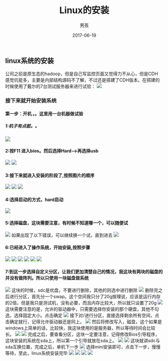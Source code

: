 ﻿---
layout: post
title: 'Linux的安装'
date: 2017-06-19
author: 男孩
tags: linux
---
## linux系统的安装
公司之前是原生态的hadoop，但是自己写监控页面又觉得力不从心，但是CDH 感觉坑挺多，主要是内部结构源码不了解，不过还是搭建了CDH版本。在搭建的时候使用了戴尔的7台测试服务器来进行试验：
![](http://mgimg-ali.oss-cn-beijing.aliyuncs.com/linux_buidler/0.jpg)
### 接下来就开始安装系统
#### 第一步：开机 。。这里用一台机器做试验
##### 1:机子有点脏。。
![](http://mgimg-ali.oss-cn-beijing.aliyuncs.com/linux_buidler/1.jpg)
#### 2:按F11 进入bios。然后选择Hard-->再选择usb
![](http://mgimg-ali.oss-cn-beijing.aliyuncs.com/linux_buidler/2.jpg)
![](http://mgimg-ali.oss-cn-beijing.aliyuncs.com/linux_buidler/3.jpg)
#### 3:接下来就进入安装的阶段了,按照图片的顺序
![](http://mgimg-ali.oss-cn-beijing.aliyuncs.com/linux_buidler/5.jpg)
![](http://mgimg-ali.oss-cn-beijing.aliyuncs.com/linux_buidler/6.jpg)
![](http://mgimg-ali.oss-cn-beijing.aliyuncs.com/linux_buidler/7.jpg)
#### 4:选择启动的方式，hard启动
![](http://mgimg-ali.oss-cn-beijing.aliyuncs.com/linux_buidler/8.jpg)
#### 5:选择磁盘，这块需要注意，有时候不知道哪一个，可以随便试
![](http://mgimg-ali.oss-cn-beijing.aliyuncs.com/linux_buidler/9.jpg)
如果出现了以下错误，可以继续换一个试，直到进去
![](http://mgimg-ali.oss-cn-beijing.aliyuncs.com/linux_buidler/10.jpg)
#### 6:已经进入了操作系统，开始安装,按照步骤
![](http://mgimg-ali.oss-cn-beijing.aliyuncs.com/linux_buidler/11.jpg)
![](http://mgimg-ali.oss-cn-beijing.aliyuncs.com/linux_buidler/12.jpg)
![](http://mgimg-ali.oss-cn-beijing.aliyuncs.com/linux_buidler/13.jpg)
![](http://mgimg-ali.oss-cn-beijing.aliyuncs.com/linux_buidler/14.jpg)
![](http://mgimg-ali.oss-cn-beijing.aliyuncs.com/linux_buidler/15.jpg)
![](http://mgimg-ali.oss-cn-beijing.aliyuncs.com/linux_buidler/16.jpg)
#### 7:到这一步选择自定义分区，让我们更加清楚自己的情况，我这块有两块的磁盘的并没有做阵列。所以只使用一块磁盘做系统
![](http://mgimg-ali.oss-cn-beijing.aliyuncs.com/linux_buidler/17.jpg)
这块的时候，sdc是优盘，不要进行删除，其他的则选中进行删除
![](http://mgimg-ali.oss-cn-beijing.aliyuncs.com/linux_buidler/18.jpg)
删除完之后进行分区，首先分一个swap。这个空间我只分了20g按理说，应该是运行内存的2倍，但是我只是测试机，没有必要，而且内存比较大，所以就只设置了20g
![](http://mgimg-ali.oss-cn-beijing.aliyuncs.com/linux_buidler/19.jpg)
这块需要注意的是，允许的驱动器中，只需要选择你安装的那个硬盘，其他不勾选，选择固定大小。点击确定
![](http://mgimg-ali.oss-cn-beijing.aliyuncs.com/linux_buidler/20.jpg)
接下对/进行分区，直接选择剩余所有空间，点击确定就行，记得允许驱动器还是同上。
![](http://mgimg-ali.oss-cn-beijing.aliyuncs.com/linux_buidler/21.jpg)
然后将修改写入，磁盘，这个如果是windows上简单的话，比较快，我这块使用的是服务器，所以等待时间会比较长。
![](http://mgimg-ali.oss-cn-beijing.aliyuncs.com/linux_buidler/22.jpg)
![](http://mgimg-ali.oss-cn-beijing.aliyuncs.com/linux_buidler/23.jpg)
完成之后，要查看分区，这块一定要注意，记得修改Bios引导程序，这块安装的系统在sda上，所以第一个引导就放在sda上。
![](http://mgimg-ali.oss-cn-beijing.aliyuncs.com/linux_buidler/24.jpg)
![](http://mgimg-ali.oss-cn-beijing.aliyuncs.com/linux_buidler/25.jpg)
这块就讲sdc与sda互换位置，完成之后，单机下一步
![](http://mgimg-ali.oss-cn-beijing.aliyuncs.com/linux_buidler/26.jpg)
选择mini安装即可，点击下一步，慢慢等待，至此，linux系统安装完毕
![](http://mgimg-ali.oss-cn-beijing.aliyuncs.com/linux_buidler/28.jpg)
![](http://mgimg-ali.oss-cn-beijing.aliyuncs.com/linux_buidler/29.jpg)
![](http://mgimg-ali.oss-cn-beijing.aliyuncs.com/linux_buidler/30.jpg)
![](http://mgimg-ali.oss-cn-beijing.aliyuncs.com/linux_buidler/linux_kaixin.jpg)



